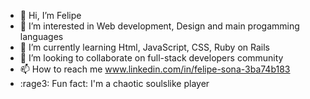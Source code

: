 - 👋 Hi, I’m Felipe
- 👀 I’m interested in Web development, Design and main progamming languages
- 🌱 I’m currently learning Html, JavaScript, CSS, Ruby on Rails
- 💞️ I’m looking to collaborate on full-stack developers community
- 📫 How to reach me www.linkedin.com/in/felipe-sona-3ba74b183
- :rage3: Fun fact: I'm a chaotic soulslike player

<!---
Hinokas/Hinokas is a ✨ special ✨ repository because its `README.md` (this file) appears on your GitHub profile.
You can click the Preview link to take a look at your changes.
--->
